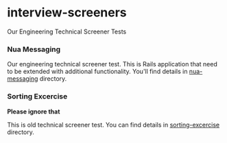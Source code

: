# interview-screeners
Our Engineering Technical Screener Tests

### Nua Messaging

Our engineering technical screener test. This is Rails application that need to be extended with additional functionality. You'll find details in [nua-messaging](https://github.com/webdoctorgroup/interview-screeners/tree/master/nua-messaging) directory.

### Sorting Excercise

**Please ignore that**

This is old technical screener test. You can find details in [sorting-excercise](https://github.com/webdoctorgroup/interview-screeners/tree/master/sorting-excercise) directory.

